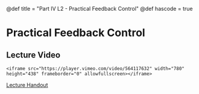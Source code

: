 @def title = "Part IV L2 - Practical Feedback Control"
@def hascode = true

# Practical Feedback Control


## Lecture Video
~~~
<iframe src="https://player.vimeo.com/video/564117632" width="780" height="438" frameborder="0" allowfullscreen></iframe>
~~~

[Lecture Handout](/part_iv/ME319_-_Mechatronics_-_Part_IV_Lecture_1_DC_Motors.pdf)
